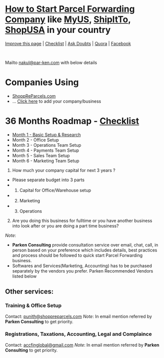 # [How to Start Parcel Forwarding Company](https://www.parkenconsulting.com/guide/how-to-start-parcel-forwarding-company-like-myus-or-ship-it-to-or-shop-usa) like [MyUS](https://www.myus.com/), [ShipItTo](https://www.shipito.com/en/), [ShopUSA](https://www.shopusa.com/) in your country

[Improve this page](https://github.com/Parken-Consulting/parkenconsulting.com/edit/master/docs/guide/how-to-start-parcel-forwarding-company-like-myus-or-ship-it-to-or-shop-usa/README.md) | [Checklist](http://checkli.com/s/5e16cc7495532) | [Ask Doubts](https://github.com/Parken-Consulting/parkenconsulting.com/issues) | [Quora](https://www.quora.com/unanswered/How-do-I-start-a-parcel-forwarding-company-like-MyUS-ShipItTo-and-ShopUSA-in-my-country) | [Facebook](https://www.facebook.com/pg/parkenconsulting/services/?service_id=2727864827252036)

<br>
<social-share
  :networks="['twitter', 'facebook']"
  :tags="['ParcelForwarding', 'GoGlobal', 'ParkenConsulting', 'MyUS']"
/>

Mailto [nakul@par-ken.com](mailto:nakul@par-ken.com) with below details

# Companies Using

- [ShoppReParcels.com](https://shoppreparcels.com)
- ... [Click here](https://github.com/Parken-Consulting/parkenconsulting.com/edit/master/docs/guide/how-to-start-parcel-forwarding-company-like-myus-or-ship-it-to-or-shop-usa/README.md) to add your company/business

# 36 Months Roadmap - [Checklist](http://checkli.com/s/5e16cc7495532) 

- [Month 1 - Basic Setup & Research](https://www.parkenconsulting.com/guide/how-to-start-parcel-forwarding-company-like-myus-or-ship-it-to-or-shop-usa/first-year/month-1-basic-research.html)
- Month 2 - Office Setup
- Month 3 - Operations Team Setup
- Month 4 - Payments Team Setup
- Month 5 - Sales Team Setup
- Month 6 - Marketing Team Setup



1. How much your company capital for next 3 years ?
  - Please separate budget into 3 parts 
  - 1. Capital for Office/Warehouse setup
  - 2. Marketing
  - 3. Operations
2. Are you doing this business for fulltime or you have another business into look after or you are doing a part time business?

_Note_: 
- **Parken Consulting** provide consultation service over email, chat, call, in person based on your preference which includes details, best practices and process should be followed to quick start Parcel Forwarding business. 
- Softwares and Services(Marketing, Accounting) has to be purchased separately by the vendors you prefer. Parken Recommended Vendors listed below


## Other services:

### Training & Office Setup

Contact: [punith@shoppreparcels.com](mailto:punith@shoppreparcels.com)
_Note_: In email mention referred by **Parken Consulting** to get priority.

### Registrations, Taxations, Accounting, Legal and Complaince

Contact: [accfinglobal@gmail.com](mailto:accfinglobal@gmail.com)
_Note_: In email mention referred by **Parken Consulting** to get priority.
